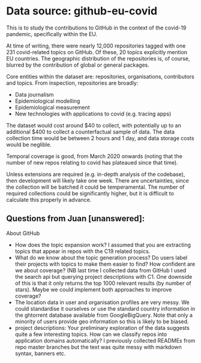 Data source: github-eu-covid
============================

This is to study the contributions to GitHub in the context of the covid-19 pandemic, specifically within the EU.

At time of writing, there were nearly 12,000 repositories tagged with one 231 covid-related topics on GitHub. Of these, 20 topics explicitly mention EU countries. The geographic distribution of the repositories is, of course, blurred by the contribution of global or general packages.

Core entities within the dataset are: repositories, organisations, contributors and topics. From inspection, repositories are broadly:

* Data journalism
* Epidemiological modelling
* Epidemiological measurement
* New technologies with applications to covid (e.g. tracing apps)

The dataset would cost around \$40 to collect, with potentially up to an additional \$400 to collect a counterfactual sample of data. The data collection time would be between 2 hours and 1 day, and data storage costs would be neglible.

Temporal coverage is good, from March 2020 onwards (noting that the number of new repos relating to covid has plateaued since that time).

Unless extensions are required (e.g. in-depth analysis of the codebase), then development will likely take one week. There are uncertainties, since the collection will be batched it could be temperamental. The number of required collections could be significantly higher, but it is difficult to calculate this properly in advance.

Questions from Juan \[unanswered\]:
-----------------------------------

About GitHub

* How does the topic expansion work? I assumed that you are extracting topics that appear in repos with the C19 related topics.
* What do we know about the topic generation process? Do users label their projects with topics to make them easier to find? How confident are we about coverage? (NB last time I collected data from GitHub I used the search api but querying project descriptions with C1. One downside of this is that it only returns the top 1000 relevant results (by number of stars). Maybe we could implement both approaches to improve coverage?
* The location data in user and organisation profiles are very messy. We could standardise it ourselves or use the standard country information in the ghtorrent database available from GoogleBigQuery. Note that only a minority of users provide geo information so this is likely to be biased.
* project descriptions: Your preliminary exploration of the data suggests quite a few interesting topics. How can we classify repos into application domains automatically? I previously collected READMEs from repo master branches but the text was quite messy with markdown syntax, banners etc.
